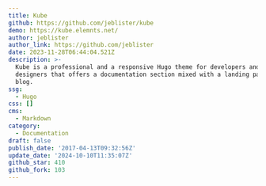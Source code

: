 ```yaml
---
title: Kube
github: https://github.com/jeblister/kube
demo: https://kube.elemnts.net/
author: jeblister
author_link: https://github.com/jeblister
date: 2023-11-28T06:44:04.521Z
description: >-
  Kube is a professional and a responsive Hugo theme for developers and
  designers that offers a documentation section mixed with a landing page and a
  blog.
ssg:
  - Hugo
css: []
cms:
  - Markdown
category:
  - Documentation
draft: false
publish_date: '2017-04-13T09:32:56Z'
update_date: '2024-10-10T11:35:07Z'
github_star: 410
github_fork: 103
---
```

